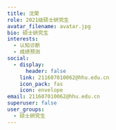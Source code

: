 ```yaml
---
title: 沈荣
role: 2021级硕士研究生
avatar_filename: avatar.jpg
bio: 硕士研究生
interests:
  - 认知诊断
  - 成绩预测
social:
  - display:
      header: false
    link: 211607010062@hhu.edu.cn
    icon_pack: fas
    icon: envelope
email: 211607010062@hhu.edu.cn
superuser: false
user_groups:
  - 硕士研究生
---
```

